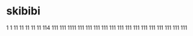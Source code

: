 # skibibi
1
1
11
11
11
11
11
114
111
111
1111
111
111
111
111
111
111
111
111
111
111
111
111
111
111
